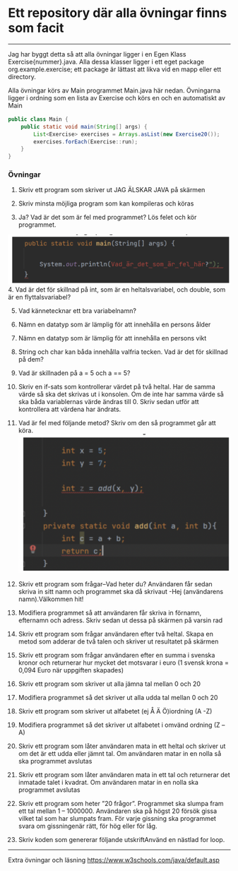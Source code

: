 # Ett repository där alla övningar finns som facit

---
Jag har byggt detta så att alla övningar ligger i en Egen Klass Exercise{nummer}.java. Alla dessa klasser ligger i ett eget package
org.example.exercise; ett package är lättast att likva vid en mapp eller ett directory. 

Alla övningar körs av Main programmet Main.java här nedan. Övningarna ligger i ordning som en lista av Exercise och körs en och en
automatiskt av Main
```java
public class Main {
    public static void main(String[] args) {
        List<Exercise> exercises = Arrays.asList(new Exercise20());
        exercises.forEach(Exercise::run);
    }
}
```
### Övningar 

1. Skriv ett program som skriver ut JAG ÄLSKAR JAVA på skärmen

2. Skriv minsta möjliga program som kan kompileras och köras

3. Ja? Vad är det som är fel med programmet? Lös felet och kör programmet.

![exercise3.png](images%2Fexercise3.png)
4. Vad är det för skillnad på int, som är en heltalsvariabel, och double, som är en flyttalsvariabel?

5. Vad kännetecknar ett bra variabelnamn?

6. Nämn en datatyp som är lämplig för att innehålla en persons ålder

7. Nämn en datatyp som är lämplig för att innehålla en persons vikt

8. String och char kan båda innehålla valfria tecken. Vad är det för skillnad på dem?

9. Vad är skillnaden på a = 5 och a == 5?

10. Skriv en if-sats som kontrollerar värdet på två heltal. Har de samma värde så ska det skrivas ut i konsolen. Om de inte har samma värde så ska båda variablernas värde ändras till 0. Skriv sedan utför att kontrollera att värdena har ändrats.

11. Vad är fel med följande metod? Skriv om den så programmet går att köra.
![exercise11.png](images%2Fexercise11.png)
 
12. Skriv ett program som frågar–Vad heter du? 
    Användaren får sedan skriva in sitt namn och programmet ska då skrivaut 
    -Hej (användarens namn).Välkommen hit!

13. Modifiera programmet så att användaren får skriva in förnamn, efternamn och adress. 
  Skriv sedan ut dessa på skärmen på varsin rad 

14. Skriv ett program som frågar användaren efter två heltal. Skapa en metod som adderar de två talen och skriver ut resultatet på skärmen

15. Skriv ett program som frågar användaren efter en summa i svenska kronor och returnerar hur mycket det motsvarar i euro (1 svensk krona = 0,094 Euro när uppgiften skapades)

16. Skriv ett program som skriver ut alla jämna tal mellan 0 och 20

17. Modifiera programmet så det skriver ut alla udda tal mellan 0 och 20

18. Skriv ett program som skriver ut alfabetet (ej Å Ä Ö)iordning (A -Z)

19. Modifiera programmet så det skriver ut alfabetet i omvänd ordning (Z –A)

20. Skriv ett program som låter användaren mata in ett heltal och skriver ut om det är ett udda eller jämnt tal. Om användaren matar in en nolla så ska programmet avslutas

21. Skriv ett program som låter användaren mata in ett tal och returnerar det inmatade talet i kvadrat. Om användaren matar in en nolla ska programmet avslutas

22. Skriv ett program som heter ”20 frågor”. Programmet ska slumpa fram ett tal mellan 1 – 1000000. Användaren ska på högst 20 försök gissa vilket tal som har slumpats fram. För varje gissning ska programmet svara om gissningenär rätt, för hög eller för låg.

23. Skriv koden som genererar följande utskriftAnvänd en nästlad for loop.

----

Extra övningar och läsning
https://www.w3schools.com/java/default.asp
